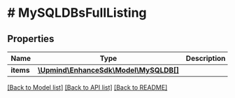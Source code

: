 # # MySQLDBsFullListing

## Properties

Name | Type | Description | Notes
------------ | ------------- | ------------- | -------------
**items** | [**\Upmind\EnhanceSdk\Model\MySQLDB[]**](MySQLDB.md) |  |

[[Back to Model list]](../../README.md#models) [[Back to API list]](../../README.md#endpoints) [[Back to README]](../../README.md)
